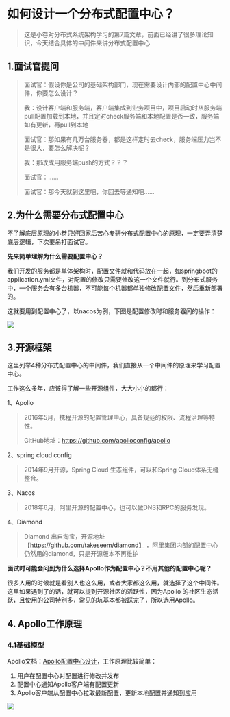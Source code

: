 # 如何设计一个分布式配置中心？

> 这是小卷对分布式系统架构学习的第7篇文章，前面已经讲了很多理论知识，今天结合具体的中间件来讲分布式配置中心

## 1.面试官提问

> 面试官：假设你是公司的基础架构部门，现在需要设计内部的配置中心中间件，你要怎么设计？
>
> 我：设计客户端和服务端，客户端集成到业务项目中，项目启动时从服务端pull配置加载到本地，并且定时check服务端和本地配置是否一致，服务端如有更新，再pull到本地
>
> 面试官：那如果有几万台服务器，都是这样定时去check，服务端压力岂不是很大，要怎么解决呢？
>
> 我：那改成用服务端push的方式？？？
>
> 面试官：......
>
> 面试官：那今天就到这里吧，你回去等通知吧......

## 2.为什么需要分布式配置中心

不了解底层原理的小卷只好回家后苦心专研分布式配置中心的原理，一定要弄清楚底层逻辑，下次要吊打面试官。

**先来简单理解为什么需要配置中心？**

我们开发的服务都是单体架构时，配置文件就和代码放在一起，如springboot的application.yml文件，对配置的修改只需要修改这一个文件就行。到分布式服务中，一个服务会有多台机器，不可能每个机器都单独修改配置文件，然后重新部署的。

这就要用到配置中心了，以nacos为例，下图是配置修改时和服务器间的操作：

![](D:\IdeaProjects\find-next-dragon\bagu\img\配置中心1.png)

## 3.开源框架

这里列举4种分布式配置中心的中间件，我们直接从一个中间件的原理来学习配置中心。

工作这么多年，应该得了解一些开源组件，大大小小的都行：

1、Apollo

> 2016年5月，携程开源的配置管理中心，具备规范的权限、流程治理等特性。
>
> GitHub地址：https://github.com/apolloconfig/apollo

2、spring cloud config

> 2014年9月开源，Spring Cloud 生态组件，可以和Spring Cloud体系无缝整合。

3、Nacos

> 2018年6月，阿里开源的配置中心，也可以做DNS和RPC的服务发现。

4、Diamond

> Diamond 出自淘宝，开源地址 【https://github.com/takeseem/diamond】 ，阿里集团内部的配置中心仍然用的diamond，只是开源版本不再维护

**面试时可能会问到为什么选择Apollo作为配置中心？不用其他的配置中心呢？**

很多人用的时候就是看别人也这么用，或者大家都这么用，就选择了这个中间件。这里如果遇到了的话，就可以提到开源社区的活跃性，因为Apollo 的社区生态活跃，且使用的公司特别多，常见的坑基本都被踩完了，所以选用Apollo。

## 4. Apollo工作原理

### 4.1基础模型

Apollo文档：[Apollo配置中心设计](https://www.apolloconfig.com/#/zh/design/apollo-design)，工作原理比较简单：

1. 用户在配置中心对配置进行修改并发布
2. 配置中心通知Apollo客户端有配置更新
3. Apollo客户端从配置中心拉取最新配置，更新本地配置并通知到应用

![](D:\IdeaProjects\find-next-dragon\bagu\img\配置中心2.png)